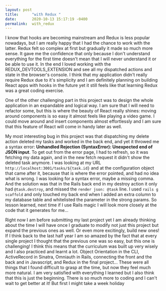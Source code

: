 ```yaml
---
layout: post
title:      "with Redux "
date:       2020-10-13 15:17:19 -0400
permalink:  with_redux
---
```



I know that hooks are becoming mainstream and Redux is less popular nowadays, but I am really happy that I had the chance to work with the latter. Redux felt so complex at first but gradually it made so much more sense. It gave me the confidence that only because I don't understand everything for the first time doesn't mean that I will never understand it or be able to use it. In the end I loved working with the REDUX_DEVTOOLS_EXTENSION and see all my dispatched actions and state in the browser's console. I think that my application didn't really require Redux due to it's simplicity and I am definitely planning on building React apps with hooks in the future yet it still feels like that learning Redux was a great coding exercise.

One of the other challenging part in this project was to design the whole application in an expandable and logical way. I am sure that I will need to refactor some, but this is where the beauty of React really shines: moving around components is so easy it almost feels like playing a video game. I could move around and insert components almost effortlessly and I am sure that this feature of React will come in handy later as well.

My most interesting bug in this project was that dispatching my delete action deleted my tasks and worked in the back end, and yet it throwed me a syntax error: **Unhandled Rejection (SyntaxError): Unexpected end of JSON input**.  To get out from the error page, I had to refresh, so it was fetching my data again, and in the new fetch request it didn't show the deleted task anymore. I was looking at my URL  ``http://localhost:3001/tasks/${task.id}`` and at the configuration object that came after it, because that is where the error pointed, and had no idea what is wrong. I was looking for a syntax error, maybe a missing comma. And the solution was that in the Rails back end in my destroy action it only had `@task.destroy`, and missed the `render json: @task` line. I used `rails g scaffold` and only touched my back end when I added an extra column to my database table and whitelisted the parameter in the strong params. So lesson learned, next time if I use Rails magic I will  look more closely at the code that it generates for me... 

Right now I am before submitting my last project yet  I am already thinking about the time I will have once I graduate to modify not just this project but expand the previous ones as well. Or even more excitingly, build new ones! 
If I think back to the last half year I am so amazed by the fact that at every single project I thought that the previous one was so easy, but this one is challenging! I think this means that the curriculum was built up very wisely and I also practiced and learnt a lot. Object Orientation in the CLI, ActiveRecord in Sinatra, Omniauth in Rails, connecting the front and the back and in Javascript, and Redux in the final project... These were all things that I found difficult to grasp at the time, but now they feel much more natural. I am very satisfied with everything I learned but I also think that this is just the beginning. There is so much more to coding and I can't wait to get better at it! But first I might take a week holiday




